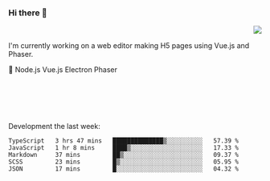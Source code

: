 ### Hi there 👋

<img align="right" src="https://github-readme-stats.vercel.app/api?username=jasonpanggo"/>

<br>
<p align="left">
I'm currently working on a web editor making H5 pages using Vue.js and Phaser.
</p>
<p align="left">
📖 Node.js Vue.js Electron Phaser
</p>
<br>
<br>
<br>
<br>

Development the last week:
<!--START_SECTION:waka-->
```text
TypeScript   3 hrs 47 mins   ██████████████▒░░░░░░░░░░   57.39 % 
JavaScript   1 hr 8 mins     ████▒░░░░░░░░░░░░░░░░░░░░   17.33 % 
Markdown     37 mins         ██▒░░░░░░░░░░░░░░░░░░░░░░   09.37 % 
SCSS         23 mins         █▒░░░░░░░░░░░░░░░░░░░░░░░   05.95 % 
JSON         17 mins         █░░░░░░░░░░░░░░░░░░░░░░░░   04.32 % 
```
<!--END_SECTION:waka-->

<!--
**JASONPANGGO/jasonpanggo** is a ✨ _special_ ✨ repository because its `README.md` (this file) appears on your GitHub profile.

Here are some ideas to get you started:

- 🔭 I’m currently working on ...
- 🌱 I’m currently learning ...
- 👯 I’m looking to collaborate on ...
- 🤔 I’m looking for help with ...
- 💬 Ask me about ...
- 📫 How to reach me: ...
- 😄 Pronouns: ...
- ⚡ Fun fact: ...
-->
